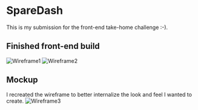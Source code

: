 # SpareDash

This is my submission for the front-end take-home challenge :-). 

## Finished front-end build
![Wireframe1](http://res.cloudinary.com/liuffy/image/upload/v1494970789/Screen_Shot_2017-05-16_at_2.39.02_PM_jnjmfc.png)
![Wireframe2](http://res.cloudinary.com/liuffy/image/upload/v1494971117/Screen_Shot_2017-05-16_at_2.44.29_PM_frmjwl.png)


## Mockup

I recreated the wireframe to better internalize the look and feel I wanted to create. 
![Wireframe3](http://res.cloudinary.com/liuffy/image/upload/v1494870096/Sparedash_wireframe_xajacc.png)